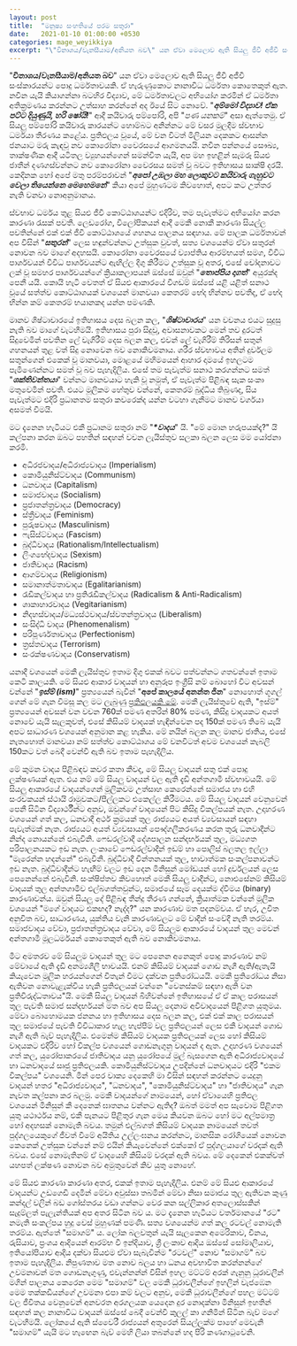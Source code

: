 ```yaml
---
layout: post
title:  "මනුෂ්‍ය සංහතියේ පරම සතුරා"
date:   2021-01-10 01:00:00 +0530
categories: mage_weyikkiya
excerpt: "\"විනාශය/වැනසීයාම/අනියත බව\" යන ඒවා මෙලොව ඇති සියලු ජීවී අජීවී සංස්කාරයන්ට පොදු ධර්මතාවයකි. ඒ හැරුණුකොට නානාවිධ ධර්මතා කොතෙකුත් ඇත. නවීන යැයි කියාගන්නා බටහිර විද්‍යාව, මේ ධර්මතාවලට අභියෝග කරමින් ඒ ධර්මතා අතික්‍රමණය කරන්නට උත්සාහ කරන්නේ අද ඊයේ සිට නොවේ. \"අම්මෝ විද්‍යාව! ඒක පට්ට දියුණුයි, හරි ෂෝයි\" ආදී කයිවාරු පම්පෝරි, අපි \"පණ යනකම්\" අසා ඇත්තෙමු. ඒ සියලු පම්පෝරි කයිවාරු කාරයන්ට හොම්බට අනින්නට..."
---
```


"**විනාශය/වැනසීයාම/අනියත බව**" යන ඒවා මෙලොව ඇති සියලු ජීවී අජීවී සංස්කාරයන්ට පොදු ධර්මතාවයකි. ඒ හැරුණුකොට නානාවිධ ධර්මතා කොතෙකුත් ඇත. නවීන යැයි කියාගන්නා බටහිර විද්‍යාව, මේ ධර්මතාවලට අභියෝග කරමින් ඒ ධර්මතා අතික්‍රමණය කරන්නට උත්සාහ කරන්නේ අද ඊයේ සිට නොවේ. "***අම්මෝ විද්‍යාව! ඒක පට්ට දියුණුයි, හරි ෂෝයි!***" ආදී කයිවාරු පම්පෝරි, අපි "*පණ යනකම්*" අසා ඇත්තෙමු. ඒ සියලු පම්පෝරි කයිවාරු කාරයන්ට හොම්බට අනින්නට මේ වසර මුලදීම ස්වභාව ධර්මයා තීරණය කළේය. ප්‍රතිඵලය වූයේ, මේ වන විටත් මිලියන දෙකකට ආසන්න ජනයාට මරු කැඳවූ නව කොරෝනා වෛරසයේ ආගමනයයි. නවීන පන්නයේ සෞඛ්‍ය, තාක්ෂණික ආදී යටිතල ව්‍යුහයන්ගෙන් සමන්විත යැයි, අප මහ ඉහළින් සැමරූ සියළු ජාතීන් දණගස්වන්නට නව කොරෝනා වෛරසය සමත් වූ බවට ඉතිහාසය සාක්ෂි දරයි. කෙදිනක හෝ අපේ මතු පරම්පරාවන් "***අපෝ උඹලා මහ ලොකුවට කයිවාරු ගැහුවට වෙලා තියෙන්නෙ මෙහෙමනේ***" කියා අපේ මුහුණටම කිවහොත්, අපට කට උත්තර නැති වනවා නොඅනුමානය.

ස්වභාව ධර්මය තුළ සියළු ජීවී කොට්ඨාශයන්ට එදිරිව, තම පැවැත්මට අභියෝග කරන කාරණා රැසක් පවතී. ලෙඩරෝග, විලෝපිකයන් ආදී මෙකී නොකී කාරණා සියල්ල පවතින්නේ එක් එක් ජීවී කොට්ඨාශයේ ගහනය පාලනය සඳහාය. මේ පාලක ධර්මතාවන් අප විසින් "***සතුරන්***" ලෙස හඳුන්වන්නට උත්සුක වුවත්, සත්‍ය වශයෙන්ම ඒවා සතුරන් නොවන බව මාගේ අදහසයි. කොරෝනා වෛරසයේ ව්‍යාප්තිය ආරම්භයත් සමග, විවිධ පාර්ශවයන් විවිධ පාර්ශවයන්ට ඇඟිල්ල දිගු කිරීමට උත්සුක වූ අතර, එසේ චෝදනාවට ලක් වූ සමහර පාර්ශවයන්ගේ ක්‍රියාකලාපයන් ඔස්සේ ඔවුන් "***තොප්පිය දාගත්***" අයුරක්ද පෙනී යයි. කොයි හැටි වෙතත් ඒ සියළු ආකාරයේ විගඩම් ඔස්සේ යළි යළිත් සනාථ වූයේ සත්ත්ව කොට්ඨාශයක් වශයෙන් මානවයා කෙතරම් භේද භින්නව පවතීද, ඒ භේද භින්න කම් කෙතරම් භයානකද යන්න පමණකි.

මානව ශිෂ්ටාචාරයේ ඉතිහාසය දෙස බලන කල, "***ශිෂ්ටාචාරය***" යන වචනය එයට සුදුසු නැති බව මාගේ වැටහීමයි. ඉතිහාසය පුරා සිදුවූ, අවාසනාවකට මෙන් තව දුරටත් සිදුවෙමින් පවතින ලේ වැගිරීම් දෙස බලන කල, එවන් ලේ වැගිරීම් තිරිසන් සතුන් ගහනයන් තුළ වත් සිදු නොවෙන බව නොකිවමනාය. ශරීර ස්වභාවය අතින් දුර්වලම සතුන්ගෙන් එකෙක් වූ මානවයා, මොළයේ මහිමයෙන් ආහාර දාමයේ ඉහලටම පැමිණෙන්නට සමත් වූ බව පැහැදිලිය. එසේ තම පැවැත්ම සනාථ කරගන්නට සමත් "***ශක්තිවන්තයා***" වන්නට මානවයාට හැකි වූ නමුත්, ඒ පැවැත්ම පිළිබඳ සැක සංකා මතුවෙමින් පවතී. එයට මූලිකම හේතුව වන්නේ, කෙතරම් බුද්ධිය තිබුණද, සිය පැවැත්මට එදිරි ප්‍රධානතම සතුරා කවරෙක්ද යන්න වටහා ගැනීමට මානව වර්ගයා අසමත් වීමයි.

මට දැනෙන හැටියට එකී ප්‍රධානම සතුරා නම් "***\*වාදය***" යි. "මේ මොන හරුපයක්දෑ?" යි කල්පනා කරන ඔබට පහතින් සඳහන් වචන ලැයිස්තුව සලකා බලන ලෙස මම යෝජනා කරමි.

 - අධිරජවාදය/අධිරාජ්‍යවාදය (Imperialism)
 - කොමියුනිස්ට්වාදය (Communism)
 - ධනවාදය (Capitalism)
 - සමාජවාදය (Socialism)
 - ප්‍රජාතන්ත්‍රවාදය (Democracy)
 - ස්ත්‍රීවාදය (Feminism)
 - පුරුෂවාදය (Masculinism)
 - ෆැසිස්ට්වාදය (Fascism)
 - බුද්ධිවාදය (Rationalism/Intellectualism)
 - ලිංගභේදවාදය (Sexism)
 - ජාතිවාදය (Racism)
 - ආගම්වාදය (Religionism)
 - සමානාත්මතාවාදය (Egalitarianism)
 - රැඩිකල්වාදය හා ප්‍රතිරැඩිකල්වාදය (Radicalism & Anti-Radicalism)
 - ශාකාහාරවාදය (Vegitarianism)
 - නිදහස්වාදය/මධ්‍යස්ථවාදය/ස්වතන්ත්‍රවාදය (Liberalism)
 - සංසිද්ධි වාදය (Phenomenalism)
 - පරිපූර්ණතාවාදය (Perfectionism)
 - ත්‍රස්තවාදය (Terrorism)
 - සංරක්ෂණවාදය (Conservatism)

යනාදී වශයෙන් මෙකී ලැයිස්තුව ඉතාම දිගු එකක් බවට පත්වන්නට ගතවන්නේ ඉතාම කෙටි කාලයකි. මේ සියළු ආකාර වාදයන් හා අනුරූප ඉංග්‍රීසි නම් බොහෝ විට අවසන් වන්නේ "***ඉස්ම් (ism)***" ප්‍රත්‍යයෙන් බැවින් "**අපේ කාලයේ අනන්ත ජින**" නොහොත් ගූගල් ගෙන් මේ ගැන විමසූ කල මට ලැබුණු [ප්‍රතිඵලයකි මේ](https://www.thefreedictionary.com/words-that-end-in-ism). මෙකී ලැයිස්තුවේ ඇති, "ඉස්ම්" ප්‍රත්‍යයෙන් අවසන් වන වචන 760ක් පමණ අතරින් 80% පමණ, කිසිදු වාදයකට අයත් නොවේ යැයි සැලකූවත්, එසේ කිසියම් වාදයක් හැඳින්වෙන පද 150ක් පමණ තිබේ යැයි අපට සාධාරණ වශයෙන් අනුමාන කළ හැකිය. මේ නයින් බලන කල මානව ජාතිය, එසේ නැතහොත් මානවයා නම් සත්ත්ව කොට්ඨාශය මේ වනවිටත් අවම වශයෙන් කැබලි 150කට වත් බෙදී වෙන්වී ඇති බව ඉතාම පැහැදිලිය.

මේ කුමන වාදය පිළිබඳව කවර කතා කීවද, මේ සියලු වාදයන් සතු එක් පොදු ලක්ෂණයක් ඇත. එය නම් මේ සියලු වාදයන් වල ඇති දැඩි අන්තගාමී ස්වභාවයයි. මේ සියලු ආකාරයේ වාදයන්ගෙන් මූලිකවම උත්සාහ කෙරෙන්නේ සමාජය හා එහි සංරචකයන් ස්ථායි රාමුවකට/පීල්ලකට එකෙල්ල කිරීමටය. මේ සියලු වාදයන් වෙනුවෙන් පෙනී සිටින විද්‍යාර්ථීන්ට අනුව, ඔවුන්ගේ වාදයෙන් පිට කිසිදු විකල්පයක් නැත. උදාහරණ වශයෙන් ගත් කල, ධනවාදී අර්ථ ක්‍රමයක් තුල රාජ්‍යයට අයත් ව්‍යවසායන් සඳහා පැවැත්මක් නැත. රාජ්‍යයට අයත් ව්‍යවසායන් පෞද්ගලීකරණය කරන තුරු ධනවාදීන්ට නින්ද නොයන්නේ එබැවිනි. ෆෙඩරල්වාදී දේශපාලන සන්දර්භයක් තුල, මධ්‍යගත පරිපාලනයකට ඉඩ නැත. ලංකාවේ ෆෙඩරල්වාදීන් ඉඩම් හා පොලිස් බලතල ඉල්ලා "මැරෙන්න හදන්නේ" එබැවිනි. බුද්ධිවාදී චින්තනයක් තුල, භාවාත්මක සංකල්පනාවන්ට ඉඩ නැත. බුද්ධිවාදීන්ට හැඟීම් වලට ඉඩ දෙන මිනිසුන් මෝඩයන් හෝ දුර්වලයන් ලෙස පෙනෙන්නේ එබැවිනි. සංක්ෂිප්තව කිවහොත් මෙකී සියලු වාදීන්ට, නොඑසේනම් කිසියම් වාදයක් තුල අන්තගාමීව එල්බගත්තවුන්ට, සමාජයේ සෑම දෙයක්ම ද්වීමය (binary) කාරණාවන්ය. ඔවුන් සියලු දේ පිළිබඳ තීන්දු තීරණ ගන්නේ, ක්‍රියාත්මක වන්නේ මූලික වශයෙන් "මගේ වාදයට එකඟද? නැද්ද?" යන කාරණාව මත පදනම්වය. ඒ හැර, උචිත අනුචිත බව, සාධාරණය, යුක්තිය වැනි කාරණාවලට මේ වාදීන් සංවේදී නැති තරම්ය. සමාජවාදය වේවා, ප්‍රජාතන්ත්‍රවාදය වේවා, මේ සියලුම ආකාරයේ වාදයන් තුල මෙවන් අන්තගාමී මූලධර්මයන් කොතෙකුත් ඇති බව නොකිවමනාය.

මීට අමතරව මේ සියලුම වාදයන් තුල මට පෙනෙන අනෙකුත් පොදු කාරණාව නම් මේවායේ ඇති දැඩි අනම්‍යශීලී භාවයයි. එනම් කිසියම් වාදයක් ගොඩ නැගී ඇති/ඇතැයි කියැවෙන මූලික හරයන්ගෙන් විතැන් වීමට දක්වන ප්‍රතිරෝධයයි. මෙකී ප්‍රතිරෝධය නිසා ඇතිවන නොවැළැක්විය හැකි ප්‍රතිඵලයක් වන්නෙ "වෙනස්කම් සඳහා ඇති වන ප්‍රතිවිරුද්ධතාවය"යි. මෙකී සියලු වාදයන් බිහිවන්නේ ඉතිහාසයේ ඒ ඒ කාල පරාසයන් තුල පැවති සමාජ සන්දර්භයන් මත බව අප සියලු දෙනාම අවිවාදයෙන් පිළිගත යුතුමය. මේවා බොහොමයක ජනනය හා ඉතිහාසය දෙස බලන කල, එක් එක් කාල පරාසයන් තුල සමාජයේ පැවති විවිධාකාර හැල හැප්පීම් වල ප්‍රතිඵලයන් ලෙස එකී වාදයන් ගොඩ නැගී ඇති බැව් පැහැදිලිය. එමෙන්ම කිසියම් වාදයක ප්‍රතිඵලයක් ලෙස හෝ කිසියම් වාදයකට එදිරිව හෝ විකල්ප වශයෙන් ගොඩනැගුනු වාදයන් ද ඇත. උදාහරණ වශයෙන් ගත් කල, යුරෝපාකරයේ ජාතිවාදය යනු යුරෝපයේ මුල් බැසගෙන ඇති අධිරාජ්‍යවාදයේ හා ධනවාදයේ සෘජු ප්‍රතිඵලයකි. කොමියුනිස්ට්වාදය උපදින්නේ ධනවාදයට එදිරි "එකම විකල්පය" වශයෙනි. මින් පෙර වාක්‍ය දෙකෙහි මා විසින් සඳහන් කරන්නට යෙදුනු වාදයන් හතර "අධිරාජ්‍යවාදය", "ධනවාදය", "කොමියුනිස්ට්වාදය" හා "ජාතිවාදය" ගැන නැවත කල්පනා කර බලමු. මෙකී වාදයන්ගේ නාමයෙන්, හෝ ඒවායෙහි ප්‍රතිඵල වශයෙන් මිනිසුන් කී දෙනෙක් ඝාතනය වන්නට ඇතිද? ඔබත් මමත් අප සැවොම පිළිගත යුතු යථාර්ථය නම්, එකී පැනයට පිළිතුර ගැන මෙය කියවන ඔබට හෝ මට අල්පමාත්‍ර හෝ අදහසක් නොමැති බවය. තමුන් එල්බගත් කිසියම් වාදයක නාමයෙන් තවත් පුද්ගලයෙකුගේ ජීවත් වීමේ අයිතිය උල්ලංඝනය කරන්නට, මානසික රෝගියෙක් නොවන කෙනෙක් උත්සුක වන්නේ නම් එයින් කියැවෙන්නේ එක්කෝ ඒ පුද්ගලයාගේ වරදක් ඇති බවය. එසේ නොමැතිනම් ඒ වාදයෙහි කිසියම් වරදක් ඇති බවය. මේ දෙකෙන් එකක්වත් යහපත් ලක්ෂණ නොවන බව අමුතුවෙන් කිව යුතු නොහේ.

මේ සියළු කාරණා කාරණා අතර, එකක් ඉතාම පැහැදිලිය. එනම් මේ සියළු ආකාරයේ වාදයන්ට උඩගෙඩි දෙමින් මේවා අවුස්සා තබමින් මේවා නිසා සමාජය තුල ඇතිවන කුණු කන්දල් වලින් බඩ ගෝස්තරය වඩා ගන්නට වෙර කන සල්ලිකාර අතලොස්සකින් සැදුම්ලත් පැලැන්තියක් අප අතර සිටින බව ය. මට දැනෙන හැටියට වර්තමානයේ "රට" නමැති සංකල්පය හුදු වෙස් මුහුණක් පමණි. සත්‍ය වශයෙන්ම ගත් කල රටවල් නොමැති තරම්ය. ඇත්තේ "සමාගම්" ය. ලෝක බලවතුන් යැයි සැලකෙන අමෙරිකාව, චීනය, රුසියාව, ප්‍රංශය ආදියෙන් ආරම්භ වී ඉන්දියාව, ශ්‍රී ලංකාව ආදිය ඔස්සේ සෝමාලියාව, ඉතියෝපියාව ආදිය දක්වා සියළුම ඒවා සැබැවින්ම "රටවල්" නොව "සමාගම්" බව ඉතාම පැහැදිලිය. නිපුණතාව මත නොව බලය හා ධනය අවභාවිත කරන්නන්ගේ උවමනාවන් මත ගොඩනැගුණු, එවැන්නන්න් විසින් ඉහල මට්ටම් අරක් ගැනුනු ධූරාවලීන් මගින් පාලනය කෙරෙන මෙම "සමාගම්" වල මෙකී ධූරාවලීන්ගේ ඉහලින් වැජඹෙන මෙම තක්කඩියන්ගේ උවමනා එපා කම් වලට අනුව, මෙකී ධූරාවලීන්ගේ පහල මට්ටම් වල ජීවිතය වෙනුවෙන් අනවරත අරගලයක යෙදෙන දුර නොදක්නා මිනිසුන් ඉහතින් සඳහන් කල නානාවිධ වාදයන් ඔස්සේ බෙදී වෙන්වී කුලල් කා ගනිමින් සිටින බැව් මගේ වැටහීමයි. ලෝකයේ ඇති ස්වෛරී රාජ්‍යයන් අතුරෙන් සියල්ලක්ම පාහේ මෙවැනි "සමාගම්" යැයි මට හැඟෙන බැව් මෙහි ලියා තබන්නේ හද පිරි කණගාටුවෙනි.
